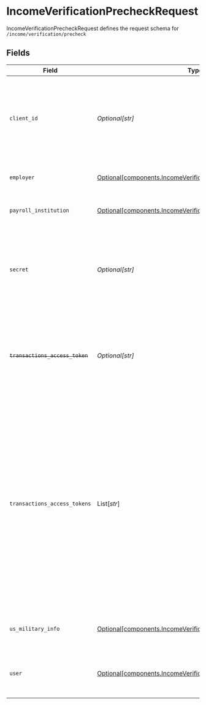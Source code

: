 # IncomeVerificationPrecheckRequest

IncomeVerificationPrecheckRequest defines the request schema for `/income/verification/precheck`


## Fields

| Field                                                                                                                                                                                                                                                                                                                   | Type                                                                                                                                                                                                                                                                                                                    | Required                                                                                                                                                                                                                                                                                                                | Description                                                                                                                                                                                                                                                                                                             |
| ----------------------------------------------------------------------------------------------------------------------------------------------------------------------------------------------------------------------------------------------------------------------------------------------------------------------- | ----------------------------------------------------------------------------------------------------------------------------------------------------------------------------------------------------------------------------------------------------------------------------------------------------------------------- | ----------------------------------------------------------------------------------------------------------------------------------------------------------------------------------------------------------------------------------------------------------------------------------------------------------------------- | ----------------------------------------------------------------------------------------------------------------------------------------------------------------------------------------------------------------------------------------------------------------------------------------------------------------------- |
| `client_id`                                                                                                                                                                                                                                                                                                             | *Optional[str]*                                                                                                                                                                                                                                                                                                         | :heavy_minus_sign:                                                                                                                                                                                                                                                                                                      | Your Plaid API `client_id`. The `client_id` is required and may be provided either in the `PLAID-CLIENT-ID` header or as part of a request body.                                                                                                                                                                        |
| `employer`                                                                                                                                                                                                                                                                                                              | [Optional[components.IncomeVerificationPrecheckEmployer]](../../models/components/incomeverificationprecheckemployer.md)                                                                                                                                                                                                | :heavy_minus_sign:                                                                                                                                                                                                                                                                                                      | Information about the end user's employer                                                                                                                                                                                                                                                                               |
| `payroll_institution`                                                                                                                                                                                                                                                                                                   | [Optional[components.IncomeVerificationPrecheckPayrollInstitution]](../../models/components/incomeverificationprecheckpayrollinstitution.md)                                                                                                                                                                            | :heavy_minus_sign:                                                                                                                                                                                                                                                                                                      | Information about the end user's payroll institution                                                                                                                                                                                                                                                                    |
| `secret`                                                                                                                                                                                                                                                                                                                | *Optional[str]*                                                                                                                                                                                                                                                                                                         | :heavy_minus_sign:                                                                                                                                                                                                                                                                                                      | Your Plaid API `secret`. The `secret` is required and may be provided either in the `PLAID-SECRET` header or as part of a request body.                                                                                                                                                                                 |
| ~~`transactions_access_token`~~                                                                                                                                                                                                                                                                                         | *Optional[str]*                                                                                                                                                                                                                                                                                                         | :heavy_minus_sign:                                                                                                                                                                                                                                                                                                      | : warning: ** DEPRECATED **: This will be removed in a future release, please migrate away from it as soon as possible.                                                                                                                                                                                                 |
| `transactions_access_tokens`                                                                                                                                                                                                                                                                                            | List[*str*]                                                                                                                                                                                                                                                                                                             | :heavy_minus_sign:                                                                                                                                                                                                                                                                                                      | An array of access tokens corresponding to Items belonging to the user whose eligibility is being checked. Note that if the Items specified here are not already initialized with `transactions`, providing them in this field will cause these Items to be initialized with (and billed for) the Transactions product. |
| `us_military_info`                                                                                                                                                                                                                                                                                                      | [Optional[components.IncomeVerificationPrecheckMilitaryInfo]](../../models/components/incomeverificationprecheckmilitaryinfo.md)                                                                                                                                                                                        | :heavy_minus_sign:                                                                                                                                                                                                                                                                                                      | Data about military info in the income verification precheck.                                                                                                                                                                                                                                                           |
| `user`                                                                                                                                                                                                                                                                                                                  | [Optional[components.IncomeVerificationPrecheckUser]](../../models/components/incomeverificationprecheckuser.md)                                                                                                                                                                                                        | :heavy_minus_sign:                                                                                                                                                                                                                                                                                                      | Information about the user whose eligibility is being evaluated.                                                                                                                                                                                                                                                        |